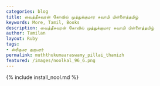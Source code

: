 ```yaml
---  
categories: blog  
title: வைத்தீசுவரன் கோவில் முத்துக்குமார சுவாமி பிள்ளைத்தமிழ்
keywords: More, Tamil, Books  
description: வைத்தீசுவரன் கோவில் முத்துக்குமார சுவாமி பிள்ளைத்தமிழ்
author: Tamilan  
layout: Ruby  
tags:     
- ஸ்ரீகுமர குருபரர்
permalink: muththukumaaraswamy_pillai_thamizh  
featured: /images/noolkal_96_6.png  
---  
```

{% include install_nool.md %}  
